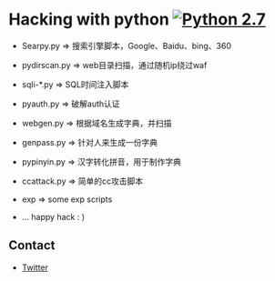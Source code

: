 # Hacking with python  [![Python 2.7](https://img.shields.io/badge/Python-2.7-yellow.svg)](http://www.python.org/download/)

*  Searpy.py => 搜索引擎脚本，Google、Baidu、bing、360     

*  pydirscan.py => web目录扫描，通过随机ip绕过waf

*  sqli-*.py => SQL时间注入脚本

*  pyauth.py => 破解auth认证

*  webgen.py => 根据域名生成字典，并扫描       

*  genpass.py => 针对人来生成一份字典   

*  pypinyin.py => 汉字转化拼音，用于制作字典                                            

*  ccattack.py => 简单的cc攻击脚本

* exp => some exp scripts

* ... happy hack  : )

## Contact
- [Twitter](https://twitter.com/j3ers3)
